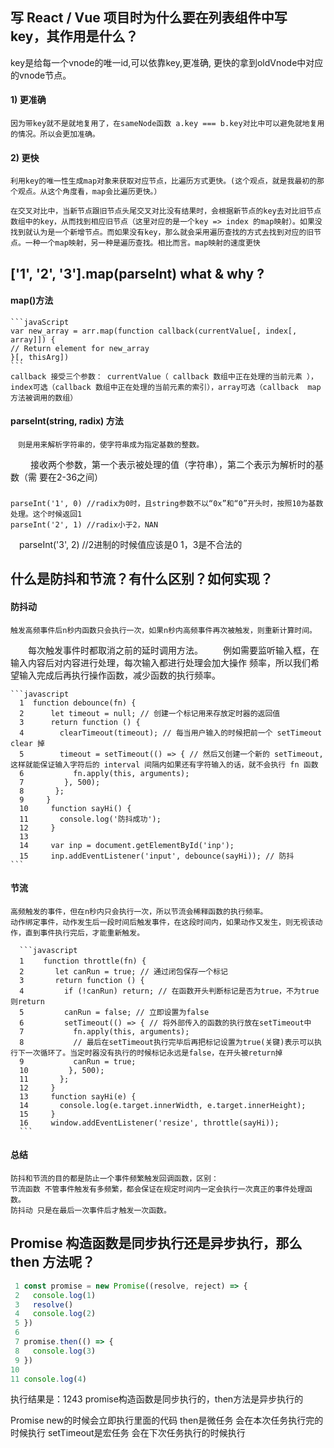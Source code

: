 <!--
 * @Descripttion: 
 * @version: 
 * @Author: chenArno
 * @Date: 2019-11-27 09:17:38
 * @LastEditors: chenArno
 * @LastEditTime: 2019-11-27 09:30:30
 -->
## 写 React / Vue 项目时为什么要在列表组件中写 key，其作用是什么？
  key是给每一个vnode的唯一id,可以依靠key,更准确, 更快的拿到oldVnode中对应的vnode节点。
  #### 1) 更准确
    因为带key就不是就地复用了，在sameNode函数 a.key === b.key对比中可以避免就地复用的情况。所以会更加准确。
  #### 2) 更快
    利用key的唯一性生成map对象来获取对应节点，比遍历方式更快。(这个观点，就是我最初的那个观点。从这个角度看，map会比遍历更快。）

    在交叉对比中，当新节点跟旧节点头尾交叉对比没有结果时，会根据新节点的key去对比旧节点数组中的key，从而找到相应旧节点（这里对应的是一个key => index 的map映射）。如果没找到就认为是一个新增节点。而如果没有key，那么就会采用遍历查找的方式去找到对应的旧节点。一种一个map映射，另一种是遍历查找。相比而言。map映射的速度更快
## ['1', '2', '3'].map(parseInt) what & why ?
  #### map()方法
    ```javaScript
    var new_array = arr.map(function callback(currentValue[, index[, array]]) {
    // Return element for new_array 
    }[, thisArg])
    ```
    callback 接受三个参数： currentValue（ callback 数组中正在处理的当前元素 ），index可选（callback 数组中正在处理的当前元素的索引），array可选（callback  map 方法被调用的数组）
  #### parseInt(string, radix) 方法
    　则是用来解析字符串的，使字符串成为指定基数的整数。
　　  接收两个参数，第一个表示被处理的值（字符串），第二个表示为解析时的基数（需       要在2-36之间）
  ### 
    parseInt('1', 0) //radix为0时，且string参数不以“0x”和“0”开头时，按照10为基数处理。这个时候返回1
    parseInt('2', 1) //radix小于2，NAN
  　parseInt('3', 2) //2进制的时候值应该是0 1，3是不合法的
## 什么是防抖和节流？有什么区别？如何实现？
  #### 防抖动
    触发高频事件后n秒内函数只会执行一次，如果n秒内高频事件再次被触发，则重新计算时间。
　　每次触发事件时都取消之前的延时调用方法。
　　例如需要监听输入框，在输入内容后对内容进行处理，每次输入都进行处理会加大操作     频率，所以我们希望输入完成后再执行操作函数，减少函数的执行频率。

    ```javascript
      1  function debounce(fn) {
      2      let timeout = null; // 创建一个标记用来存放定时器的返回值
      3      return function () {
      4        clearTimeout(timeout); // 每当用户输入的时候把前一个 setTimeout clear 掉
      5        timeout = setTimeout(() => { // 然后又创建一个新的 setTimeout, 这样就能保证输入字符后的 interval 间隔内如果还有字符输入的话，就不会执行 fn 函数
      6           fn.apply(this, arguments);
      7         }, 500);
      8       };
      9     }
      10     function sayHi() {
      11       console.log('防抖成功');
      12     }
      13 
      14     var inp = document.getElementById('inp');
      15     inp.addEventListener('input', debounce(sayHi)); // 防抖
    ```
  #### 节流
    高频触发的事件，但在n秒内只会执行一次，所以节流会稀释函数的执行频率。
    动作绑定事件，动作发生后一段时间后触发事件，在这段时间内，如果动作又发生，则无视该动作，直到事件执行完后，才能重新触发。

      ```javascript
      1 　　function throttle(fn) {
      2       let canRun = true; // 通过闭包保存一个标记
      3       return function () {
      4         if (!canRun) return; // 在函数开头判断标记是否为true，不为true则return
      5         canRun = false; // 立即设置为false
      6         setTimeout(() => { // 将外部传入的函数的执行放在setTimeout中
      7           fn.apply(this, arguments);
      8           // 最后在setTimeout执行完毕后再把标记设置为true(关键)表示可以执行下一次循环了。当定时器没有执行的时候标记永远是false，在开头被return掉
      9           canRun = true;
      10         }, 500);
      11       };
      12     }
      13     function sayHi(e) {
      14       console.log(e.target.innerWidth, e.target.innerHeight);
      15     }
      16     window.addEventListener('resize', throttle(sayHi));
      ```
  #### 总结
    防抖和节流的目的都是防止一个事件频繁触发回调函数，区别：
    节流函数 不管事件触发有多频繁，都会保证在规定时间内一定会执行一次真正的事件处理函数。
    防抖动 只是在最后一次事件后才触发一次函数。
## Promise 构造函数是同步执行还是异步执行，那么 then 方法呢？

```javascript
 1 const promise = new Promise((resolve, reject) => {
 2   console.log(1)
 3   resolve()
 4   console.log(2)
 5 })
 6 
 7 promise.then(() => {
 8   console.log(3)
 9 })
10 
11 console.log(4)
```

 执行结果是：1243
promise构造函数是同步执行的，then方法是异步执行的

Promise new的时候会立即执行里面的代码 then是微任务 会在本次任务执行完的时候执行 setTimeout是宏任务 会在下次任务执行的时候执行